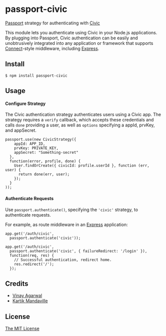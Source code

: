 # passport-civic

[Passport](http://passportjs.org/) strategy for authenticating with [Civic](https://www.civic.com/)

This module lets you authenticate using Civic in your Node.js applications.
By plugging into Passport, Civic authentication can be easily and
unobtrusively integrated into any application or framework that supports
[Connect](http://www.senchalabs.org/connect/)-style middleware, including
[Express](http://expressjs.com/).

## Install

    $ npm install passport-civic

## Usage

#### Configure Strategy

The Civic authentication strategy authenticates users using a Civic
app.  The strategy requires a `verify` callback, which
accepts these credentials and calls `done` providing a user, as well as
`options` specifying a appId, prvKey, and appSecret.

    passport.use(new CivicStrategy({
        appId: APP_ID,
        prvKey: PRIVATE_KEY,
        appSecret: "Something-secret"
      },
      function(error, profile, done) {
        User.findOrCreate({ civicId: profile.userId }, function (err, user) {
          return done(err, user);
        });
      }
    ));

#### Authenticate Requests

Use `passport.authenticate()`, specifying the `'civic'` strategy, to
authenticate requests.

For example, as route middleware in an [Express](http://expressjs.com/)
application:

    app.get('/auth/civic',
      passport.authenticate('civic'));

    app.get('/auth/civic',
      passport.authenticate('civic', { failureRedirect: '/login' }),
      function(req, res) {
        // Successful authentication, redirect home.
        res.redirect('/');
      });

## Credits

  - [Vinay Agarwal](http://github.com/vinay035)
  - [Kartik Mandaville](http://github.com/kar2905)

## License

[The MIT License](http://opensource.org/licenses/MIT)
